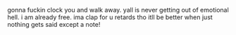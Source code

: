 gonna fuckin clock you and walk away.
yall is never getting out of emotional hell.
i am already free.
ima clap for u retards tho
itll be better when just nothing gets said except a note!
